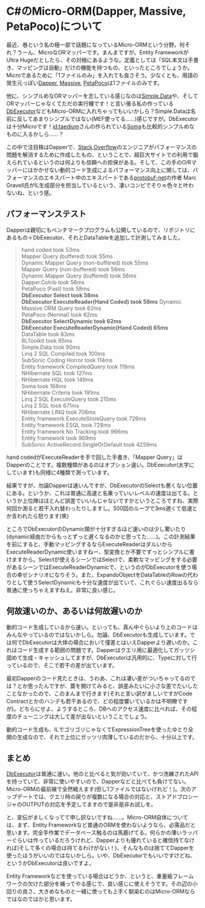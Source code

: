 # C#のMicro-ORM(Dapper, Massive, PetaPoco)について

最近、巷という名の極一部で話題になっているMicro-ORMという分野。何それ？うーん、MicroなORマッパーです。まんまですが。Entity FrameworkがUltra Hugeだとしたら、その対極にあるような。定義としては「SQL本文は手書き、マッピングは自動」だけの機能を持つもの、といったところでしょうか。Microであるために「1ファイルのみ」を入れても良さそう。少なくとも、用語の発生元っぽい[Dapper](http://code.google.com/p/dapper-dot-net/ "dapper-dot-net - Simple SQL object mapper for SQL Server - Google Project Hosting"), [Massive](https://github.com/robconery/massive "robconery/massive - GitHub"), [PetaPoco](http://www.toptensoftware.com/petapoco/ "Topten Software")は1ファイルのみです。

他に、シンプルめなORマッパーを志している感じなのは[Simple.Data](https://github.com/markrendle/Simple.Data "markrendle/Simple.Data - GitHub")や、そしてORマッパーじゃなくてただの実行機です！と言い張る私の作っている[DbExecutor](http://dbexecutor.codeplex.com/ "DbExecutor - Simple and Lightweight Database Executor - Home")などもMicro-ORMに入れちゃってもいいかしら？Simple.Dataは名前に反してあまりシンプルではない(MEF使ってる……)感じですが。DbExecutorは十分Microです！[id:taedium](http://d.hatena.ne.jp/taedium/)さんの作られている[Soma](http://soma.codeplex.com/ "Soma - Sql Oriented MApping framework - Home")も比較的シンプルめなものに入るかしら……？

この中で注目株はDapperで、[Stack Overflow](http://stackoverflow.com/ "Stack Overflow")のエンジニアがパフォーマンスの問題を解消するために作成したもの、ということで、超巨大サイトでの利用で鍛えられているというのは何よりも信頼への担保がある。そして、この手のO/Rマッパーにはかかせない動的コード生成によるパフォーマンス向上に関しては、パフォーマンスのエキスパート中のエキスパートである[protobuf-net](http://code.google.com/p/protobuf-net/ "protobuf-net - Fast, portable, binary serialization for .NET - Google Project Hosting")の作者 Marc Gravell氏がIL生成部分を担当しているという、凄いコンビでそりゃ色々と叶わないね、という感。

パフォーマンステスト
---
Dapperは親切にもベンチマークプログラムも公開しているので、リポジトリにあるもの＋DbExecutor、それとDataTableを追加して計測してみました。

> hand coded took 53ms  
Mapper Query (buffered) took 55ms  
Dynamic Mapper Query (non-buffered) took 55ms  
Mapper Query (non-buffered) took 56ms  
Dynamic Mapper Query (buffered) took 56ms  
Dapper.Cotrib took 56ms  
PetaPoco (Fast) took 58ms  
**DbExecutor Select took 58ms**  
**DbExecutor ExecuteReader(Hand Coded) took 58ms**
Dynamic Massive ORM Query took 62ms  
PetaPoco (Normal) took 62ms  
**DbExecutor SelectDynamic took 62ms**  
**DbExecutor ExecuteReaderDynamic(Hand Coded) 65ms**  
DataTable took 83ms  
BLToolkit took 85ms  
Simple.Data took 90ms  
Linq 2 SQL Compiled took 100ms  
SubSonic Coding Horror took 114ms  
Entity framework CompiledQuery took 119ms  
NHibernate SQL took 127ms  
NHibernate HQL took 149ms  
Soma took 168ms  
NHibernate Criteria took 191ms  
Linq 2 SQL ExecuteQuery took 215ms  
Linq 2 SQL took 671ms  
NHibernate LINQ took 708ms  
Entity framework ExecuteStoreQuery took 726ms  
Entity framework ESQL took 728ms  
Entity framework No Tracking took 966ms  
Entity framework took 969ms  
SubSonic ActiveRecord.SingleOrDefault took 4259ms  

hand codedがExecuteReaderを手で回した手書き、「Mapper Query」はDapperのことです。複数種類があるのはオプション違い。DbExecutor(太字にしています)も同様に4種類で測っています。

結果ですが、勿論Dapperは速いんですが、DbExecutorのSelectも悪くない位置にある。というか、これは普通に高速と名乗っていいレベルの速度は出てる。というか上位陣はほとんど誤差でいいんじゃないですかというところですね、実際何回か測ると若干入れ替わったりしますし。500回のループで3ms遅くて低速とか言われたら怒ります(笑)

ところでDbExecutorのDynamic類が十分すぎるほど速いのは少し驚いたり(dynamic経由だからもっとずっと遅くなるのかと思ってた……)。この計測結果を前にすると、手動マッピングするならExecuteReaderはダルいからExecuteReaderDynamic使いますねー、型変換とか不要でずっとシンプルに書けますから。Selectが使えるシーンではSelectで、柔軟なマッピングをする必要があるシーンではExecuteReaderDynamicで、というのがDbExecutorを使う場合の幸せシナリオになりそう。また、ExpandoObjectをDataTableのRowの代わりとして使うSelectDynamicも十分な速度が出ていて、これぐらい速度出るなら普通に使っちゃえますねえ。非常に良い感じ。

何故速いのか、あるいは何故遅いのか
---
動的コード生成しているから速い。といっても、真ん中ぐらいより上のコードはみんなやっているのではないかしら。勿論、DbExecutorも生成しています。では何でDbExecutorは大体の場合において僅差とはいえDapperより遅いのか。これはコード生成する範囲の問題です。Dapperはクエリ用に最適化してガッツシ固めて生成・キャッシュしてますが、DbExecutorは汎用的に、Typeに対して行っているので、そこで若干の差が出ています。

最初Dapperのコード見たときは、うわあ、これは凄い差がついちゃってるのでは？とか思ったんですが、蓋を開けてみると、誤差みたいに小さな差でたいしたことなかったので、このまんまで行きます(それと言い訳がましいですがCode Contractとかのハンデも若干あるので、どの程度響いているかは不明瞭ですが)。どちらにせよ、ようするところ、DBへのアクセス速度に比べれば、その程度のチューニングは大して差が出ないということでしょう。

動的コード生成も、ILでゴリゴリじゃなくてExpressionTreeを使ったゆとり全開の生成なので、それで上位にガッツリ肉薄しているのだから、十分以上です。

まとめ
---
[DbExecutor](http://dbexecutor.codeplex.com/ "DbExecutor - Simple and Lightweight Database Executor - Home")は普通に速い。他のと比べると気が効いていて、かつ洗練されたAPIを持っていて、非常に使いやすいので、Dapperなどと比べても負けてない。Micro-ORMの最前線で全然戦えます(但し1ファイルではないけれど！)。次のアップデートでは、クエリ時の戻りが複数になる場合の対応と、ストアドプロシージャのOUTPUTの対応を予定してますので是非是非お試しを。

と、宣伝がましくなってて申し訳ないですね……。Micro-ORM自体については、まず、Entity Frameworkなど普通のORMを使わないようなら、必需品だと思います。完全手作業でデータベース触るのは馬鹿げてる。何らかの薄いラッパーぐらいは作っているだろうけれど、Dapperよりも優れていると確信持てなければ(そして多くの場合は持てるわけがない！)、そんなものは捨ててDapperを使ったほうがいいのではないかしら。いや、DbExecutorでもいいですけどね、というかDbExecutorは良いですよ。

Entity Frameworkなどを使っている場合はどうか、というと、重量級フレームワークの欠けた部分を補ってやる感じで、良い感じに使えそうです。その辺の小回りの良さ、大きめなものと一緒に使っても上手く馴染むのはMicro-ORMならではなのではかと思います。